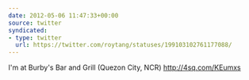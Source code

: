 ```yaml
---
date: 2012-05-06 11:47:33+00:00
source: twitter
syndicated:
- type: twitter
  url: https://twitter.com/roytang/statuses/199103102761177088/
---
```


I'm at Burby's Bar and Grill (Quezon City, NCR) http://4sq.com/KEumxs